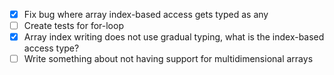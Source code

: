 - [x] Fix bug where array index-based access gets typed as any
- [ ] Create tests for for-loop
- [x] Array index writing does not use gradual typing, what is the index-based access type?
- [ ] Write something about not having support for multidimensional arrays
